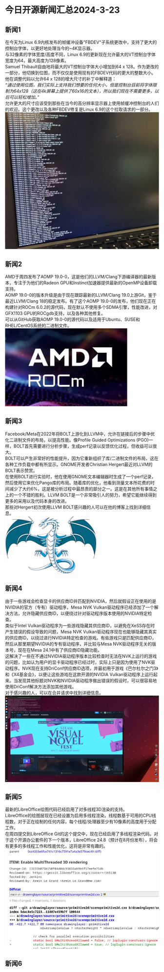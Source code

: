# 今日开源新闻汇总2024-3-23
## 新闻1
在今天为Linux 6.9内核发布的帧缓冲设备"FBDEV"子系统更改中，支持了更大的控制台字体，以更好地处理当今的~4K显示器。
<br>
与32像素的字体宽度/高度不同，Linux 6.9的更新现在允许最大的VT控制台字体宽度为64，最大高度为128像素。
<br>
Samuel Thibault自由地将最大的VT控制台字体大小增加到64 x 128。作为更改的一部分，他切换到位图，而不仅仅是使用现有的FBDEV代码的更大的整数大小。他在调整代码以允许64 x 128的增大尺寸的补丁中解释道：
<br>
*“通过使用位图，我们实际上支持我们想要的任何大小，但是控制台目前将字体限制为64x128（这在4k屏幕上提供了60x16的文本），所以我们现在不需要更多，以后可以轻松增加。”*
<br>
允许更大的尺寸应该受到那些在当今的高分辨率显示器上使用帧缓冲控制台的人们的欢迎。这个更改以及各种FBDEV修复是Linux 6.9的这个拉取请求的一部分。
<br>
![抱歉！图片暂时缺失！！:(](img/1.png)
## 新闻2
AMD于周四发布了AOMP 19.0-0，这是他们的LLVM/Clang下游编译器的最新版本，专注于为他们的Radeon GPU和Instinct加速器提供最新的OpenMP设备卸载支持。
<br>
AOMP 19.0-0的版本升级是由于现在跟踪最新的LLVM/Clang 19.0上游Git，鉴于最近LLVM/Clang 18的稳定发布。有了这个AOMP 19.0-0的发布，他们现在正在构建针对ROCm 6.0.2的源代码，现在默认不使用多个SDMA引擎，性能改进，对GFX1103 GPU的ROCgdb支持，以及各种其他修复。
<br>
可以从GitHub获取AOMP 19.0-0的源代码以及适用于Ubuntu、SUSE和RHEL/CentOS系统的二进制文件。
<br>
![抱歉！图片暂时缺失！！:(](img/2.png)
## 新闻3
Facebook/Meta在2022年将BOLT上游化到LLVM中，允许在链接后的步骤中优化二进制文件的布局，以提高性能。像Profile Guided Optimizations (PGO)一样，BOLT首先需要进行分析步骤，生成perf记录以反馈优化过程，但收益可以很大。
<br>
BOLT可以产生非常好的性能提升，因为它重新组织了库/二进制文件的布局，这在各种工作负载中都有所显示。GNOME开发者Christian Hergert最近对LLVM的BOLT表示赞赏。
<br>
在使用BOLT进行实验时，他在使用GNOME文本编辑器时生成了一个perf记录，然后使用它来优化Pango库的布局。随着库的优化，他看到测量文本所花费的时间减少了大约6%，这是被分析过程中最昂贵的部分之一。这是在其他所有事情之上的一个不错的胜利。LLVM BOLT是一个非常吸引人的努力，希望它能继续得到更多的采用以及代码本身的改进。
<br>
那些对Hergert初次使用LLVM BOLT感兴趣的人可以在他的博客上找到详细信息。
<br>
![抱歉！图片暂时缺失！！:(](img/3.png)
## 新闻4
由于一些游戏会检查显卡的供应商ID并匹配到NVIDIA，然后就假设正在使用的是NVIDIA的官方（专有）驱动程序，Mesa NVK Vulkan驱动程序已经添加了一个解决方法，允许隐藏供应商ID，以便绕过针对驱动程序版本使用的NVIDIA特定检查。
<br>
类似于Intel Vulkan驱动程序为一些游戏隐藏其供应商ID，以避免在XeSS存在时产生错误的假设导致的问题，Mesa NVK Vulkan驱动程序现在也能够隐藏其真实的供应商ID，以绕过进行NVIDIA特定检查的游戏。有些游戏只是匹配供应商ID，然后从那里期望NVIDIA的专有驱动程序，并比较与Mesa NVK驱动程序无关的版本号，现在在Mesa 24.1中有了供应商ID隐藏功能。
<br>
这解决了一些在不通过NVIDIA驱动程序版本比较检查时无法在NVK上运行的游戏的问题，比如认为用户的显卡驱动程序已经过时，实际上只是因为使用了NVK驱动程序。NVK现在支持DriConf供应商ID选项，并最初用于游戏《巴尔杜尔之门3》和《X4基金会》，以便让这些游戏在这款开源的NVIDIA Vulkan驱动程序上运行起来。当发现其他标题对NVK和NVIDIA驱动程序做出错误的假设时，可以很容易地使用DriConf解决方法添加其他游戏。
<br>
对于感兴趣的人，可以在合并请求中找到详细信息。
<br>
![抱歉！图片暂时缺失！！:(](img/4.png)
## 新闻5
最新的LibreOffice绘图代码已经启用了对多线程3D渲染的支持。
<br>
LibreOffice的绘图层现在已经设置为启用多线程渲染。线程数基于可用的CPU线程数，对于正在绘制的任何内容，每个线程/处理器至少有10像素的高度用于分配工作。
<br>
在周四提交到LibreOffice Git的这个提交中，现在已经启用了多线程渲染代码。对于这个开源办公套件的下一个版本，LibreOffice 24.8（预计在8月份发布），将会有更多的多线程工作和性能优化，这将是非常有趣的。
<br>
![抱歉！图片暂时缺失！！:(](img/5.png)
## 新闻6
